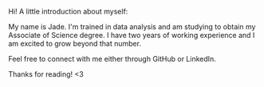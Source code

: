 Hi! A little introduction about myself:

My name is Jade. I'm trained in data analysis and am studying to obtain my Associate of Science degree. I have two years of working experience and I am excited to grow beyond that number.

Feel free to connect with me either through GitHub or LinkedIn.

Thanks for reading! <3

<!---
jbnnguyen04/jbnnguyen04 is a ✨ special ✨ repository because its `README.md` (this file) appears on your GitHub profile.
You can click the Preview link to take a look at your changes.
--->
